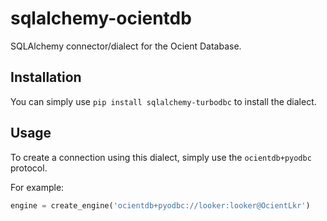 # sqlalchemy-ocientdb
SQLAlchemy connector/dialect for the Ocient Database.


## Installation
You can simply use
`pip install sqlalchemy-turbodbc`
to install the dialect.


## Usage
To create a connection using this dialect, simply use the `ocientdb+pyodbc` protocol.

For example:

```python
engine = create_engine('ocientdb+pyodbc://looker:looker@OcientLkr')
```
